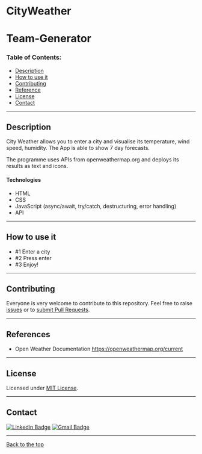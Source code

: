 # CityWeather

# Team-Generator

### Table of Contents:

- [Description](#description)
- [How to use it](#how-to-use-it)
- [Contributing](#contributing)
- [Reference](#reference)
- [License](#license)
- [Contact](#contact)

---

## Description

City Weather allows you to enter a city and visualise its temperature, wind speed, humidity. The App is able to show 7 day forecasts.

The programme uses APIs from openweathermap.org and deploys its results as text and icons.

#### Technologies

- HTML
- CSS
- JavaScript (async/await, try/catch, destructuring, error handling)
- API

---

## How to use it

- #1 Enter a city
- #2 Press enter
- #3 Enjoy!

---

## Contributing

Everyone is very welcome to contribute to this repository. Feel free to raise [issues](https://github.com/mrmatteorusso/Team-Generator/issues) or to [submit Pull Requests](https://github.com/mrmatteorusso/Team-Generator/pulls).

---

## References

- Open Weather Documentation
  https://openweathermap.org/current

---

## License

Licensed under [MIT License](http://opensource.org/licenses/MIT).

---

## Contact

[![Linkedin Badge](https://img.shields.io/badge/-Matteo_Russo-blue?style=flat-square&logo=Linkedin&logoColor=white&link=https://www.linkedin.com/in/mrmatteorusso//)](https://www.linkedin.com/in/mrmatteorusso/) [![Gmail Badge](https://img.shields.io/badge/-mrmatteorusso@gmail.com-c14438?style=flat-square&logo=Gmail&logoColor=white&link=mailto:mrmatteorusso@gmail.com)](mailto:mrmatteorusso@gmail.com)

---

[Back to the top](#team-generator)
